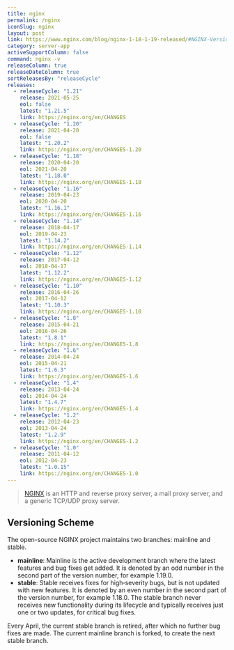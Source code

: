```yaml
---
title: nginx
permalink: /nginx
iconSlug: nginx
layout: post
link: https://www.nginx.com/blog/nginx-1-18-1-19-released/#NGINX-Versioning-Explained
category: server-app
activeSupportColumn: false
command: nginx -v
releaseColumn: true
releaseDateColumn: true
sortReleasesBy: "releaseCycle"
releases:
  - releaseCycle: "1.21"
    release: 2021-05-25
    eol: false
    latest: "1.21.5"
    link: https://nginx.org/en/CHANGES
  - releaseCycle: "1.20"
    release: 2021-04-20
    eol: false
    latest: "1.20.2"
    link: https://nginx.org/en/CHANGES-1.20
  - releaseCycle: "1.18"
    release: 2020-04-20
    eol: 2021-04-20
    latest: "1.18.0"
    link: https://nginx.org/en/CHANGES-1.18
  - releaseCycle: "1.16"
    release: 2019-04-23
    eol: 2020-04-20
    latest: "1.16.1"
    link: https://nginx.org/en/CHANGES-1.16
  - releaseCycle: "1.14"
    release: 2018-04-17
    eol: 2019-04-23
    latest: "1.14.2"
    link: https://nginx.org/en/CHANGES-1.14
  - releaseCycle: "1.12"
    release: 2017-04-12
    eol: 2018-04-17
    latest: "1.12.2"
    link: https://nginx.org/en/CHANGES-1.12
  - releaseCycle: "1.10"
    release: 2016-04-26
    eol: 2017-04-12
    latest: "1.10.3"
    link: https://nginx.org/en/CHANGES-1.10
  - releaseCycle: "1.8"
    release: 2015-04-21
    eol: 2016-04-26
    latest: "1.8.1"
    link: https://nginx.org/en/CHANGES-1.8
  - releaseCycle: "1.6"
    release: 2014-04-24
    eol: 2015-04-21
    latest: "1.6.3"
    link: https://nginx.org/en/CHANGES-1.6
  - releaseCycle: "1.4"
    release: 2013-04-24
    eol: 2014-04-24
    latest: "1.4.7"
    link: https://nginx.org/en/CHANGES-1.4
  - releaseCycle: "1.2"
    release: 2012-04-23
    eol: 2013-04-24
    latest: "1.2.9"
    link: https://nginx.org/en/CHANGES-1.2
  - releaseCycle: "1.0"
    release: 2011-04-12
    eol: 2012-04-23
    latest: "1.0.15"
    link: https://nginx.org/en/CHANGES-1.0
---
```

> [NGINX](https://nginx.org/) is an HTTP and reverse proxy server, a mail proxy server, and a generic TCP/UDP proxy server.

## Versioning Scheme

The open-source NGINX project maintains two branches: mainline and stable.

- **mainline**: 
    Mainline is the active development branch where the latest features and bug fixes get added. It is denoted by an odd number in the second part of the version number, for example 1.19.0.
- **stable**:
    Stable receives fixes for high‑severity bugs, but is not updated with new features. It is denoted by an even number in the second part of the version number, for example 1.18.0. The stable branch never receives new functionality during its lifecycle and typically receives just one or two updates, for critical bug fixes.
   
Every April, the current stable branch is retired, after which no further bug fixes are made. The current mainline branch is forked, to create the next stable branch.
